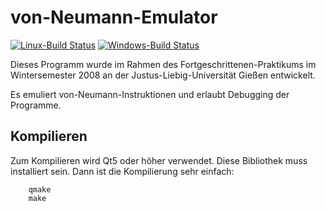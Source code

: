 # von-Neumann-Emulator

[![Linux-Build Status](https://img.shields.io/travis/Funzinator/von-neumann-emulator/master.svg?label=Linux-Build)](https://travis-ci.org/Funzinator/von-neumann-emulator)
[![Windows-Build Status](https://img.shields.io/appveyor/ci/Funzinator/von-neumann-emulator/master.svg?label=Windows-Build)](https://ci.appveyor.com/project/Funzinator/von-neumann-emulator/branch/master)

Dieses Programm wurde im Rahmen des Fortgeschrittenen-Praktikums im Wintersemester 2008 an der Justus-Liebig-Universität Gießen entwickelt.

Es emuliert von-Neumann-Instruktionen und erlaubt Debugging der Programme.

## Kompilieren

Zum Kompilieren wird Qt5 oder höher verwendet. Diese Bibliothek muss installiert sein. Dann ist die Kompilierung sehr einfach:

        qmake
        make
